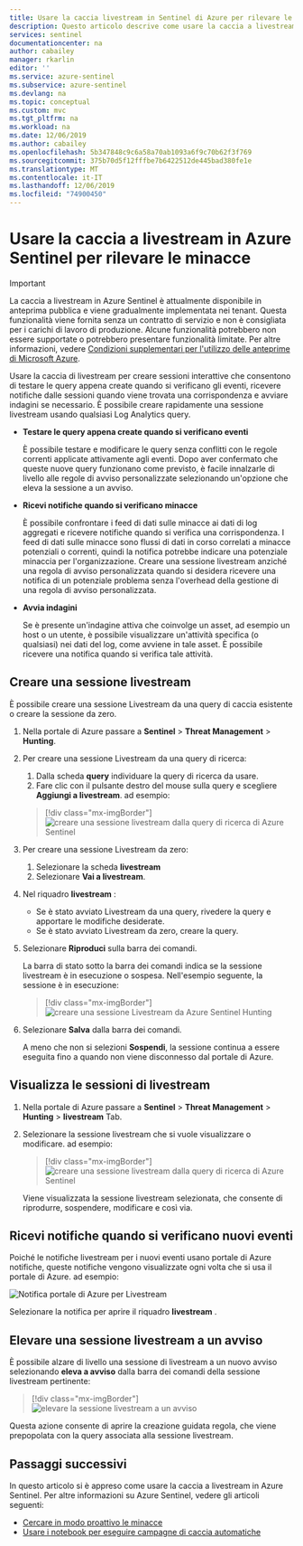 ```yaml
---
title: Usare la caccia livestream in Sentinel di Azure per rilevare le minacce | Microsoft Docs
description: Questo articolo descrive come usare la caccia a livestream in Azure Sentinel per tenere traccia dei dati.
services: sentinel
documentationcenter: na
author: cabailey
manager: rkarlin
editor: ''
ms.service: azure-sentinel
ms.subservice: azure-sentinel
ms.devlang: na
ms.topic: conceptual
ms.custom: mvc
ms.tgt_pltfrm: na
ms.workload: na
ms.date: 12/06/2019
ms.author: cabailey
ms.openlocfilehash: 5b347848c9c6a58a70ab1093a6f9c70b62f3f769
ms.sourcegitcommit: 375b70d5f12fffbe7b6422512de445bad380fe1e
ms.translationtype: MT
ms.contentlocale: it-IT
ms.lasthandoff: 12/06/2019
ms.locfileid: "74900450"
---
```

# <a name="use-hunting-livestream-in-azure-sentinel-to-detect-threats"></a>Usare la caccia a livestream in Azure Sentinel per rilevare le minacce

> [!IMPORTANT]
> La caccia a livestream in Azure Sentinel è attualmente disponibile in anteprima pubblica e viene gradualmente implementata nei tenant.
> Questa funzionalità viene fornita senza un contratto di servizio e non è consigliata per i carichi di lavoro di produzione. Alcune funzionalità potrebbero non essere supportate o potrebbero presentare funzionalità limitate. Per altre informazioni, vedere [Condizioni supplementari per l'utilizzo delle anteprime di Microsoft Azure](https://azure.microsoft.com/support/legal/preview-supplemental-terms/).


Usare la caccia di livestream per creare sessioni interattive che consentono di testare le query appena create quando si verificano gli eventi, ricevere notifiche dalle sessioni quando viene trovata una corrispondenza e avviare indagini se necessario. È possibile creare rapidamente una sessione livestream usando qualsiasi Log Analytics query.

- **Testare le query appena create quando si verificano eventi**
    
    È possibile testare e modificare le query senza conflitti con le regole correnti applicate attivamente agli eventi. Dopo aver confermato che queste nuove query funzionano come previsto, è facile innalzarle di livello alle regole di avviso personalizzate selezionando un'opzione che eleva la sessione a un avviso.

- **Ricevi notifiche quando si verificano minacce**
    
    È possibile confrontare i feed di dati sulle minacce ai dati di log aggregati e ricevere notifiche quando si verifica una corrispondenza. I feed di dati sulle minacce sono flussi di dati in corso correlati a minacce potenziali o correnti, quindi la notifica potrebbe indicare una potenziale minaccia per l'organizzazione. Creare una sessione livestream anziché una regola di avviso personalizzata quando si desidera ricevere una notifica di un potenziale problema senza l'overhead della gestione di una regola di avviso personalizzata.

- **Avvia indagini**
    
    Se è presente un'indagine attiva che coinvolge un asset, ad esempio un host o un utente, è possibile visualizzare un'attività specifica (o qualsiasi) nei dati del log, come avviene in tale asset. È possibile ricevere una notifica quando si verifica tale attività.


## <a name="create-a-livestream-session"></a>Creare una sessione livestream

È possibile creare una sessione Livestream da una query di caccia esistente o creare la sessione da zero.

1. Nella portale di Azure passare a **Sentinel** > **Threat Management** > **Hunting**.

2. Per creare una sessione Livestream da una query di ricerca:
    
    1. Dalla scheda **query** individuare la query di ricerca da usare.
    2. Fare clic con il pulsante destro del mouse sulla query e scegliere **Aggiungi a livestream**. ad esempio:
    
    > [!div class="mx-imgBorder"]
    > ![creare una sessione livestream dalla query di ricerca di Azure Sentinel](./media/livestream/livestream-from-query.png)

3. Per creare una sessione Livestream da zero: 
    
    1. Selezionare la scheda **livestream**
    2. Selezionare **Vai a livestream**.
    
4. Nel riquadro **livestream** :
    
    - Se è stato avviato Livestream da una query, rivedere la query e apportare le modifiche desiderate.
    - Se è stato avviato Livestream da zero, creare la query. 

5. Selezionare **Riproduci** sulla barra dei comandi.
    
    La barra di stato sotto la barra dei comandi indica se la sessione livestream è in esecuzione o sospesa. Nell'esempio seguente, la sessione è in esecuzione:
    
    > [!div class="mx-imgBorder"]
    > ![creare una sessione Livestream da Azure Sentinel Hunting](./media/livestream/livestream-session.png)

6. Selezionare **Salva** dalla barra dei comandi.
    
    A meno che non si selezioni **Sospendi**, la sessione continua a essere eseguita fino a quando non viene disconnesso dal portale di Azure.

## <a name="view-your-livestream-sessions"></a>Visualizza le sessioni di livestream

1. Nella portale di Azure passare a **Sentinel** > **Threat Management** > **Hunting** > **livestream** Tab.

2. Selezionare la sessione livestream che si vuole visualizzare o modificare. ad esempio:
    
    > [!div class="mx-imgBorder"]
    > ![creare una sessione livestream dalla query di ricerca di Azure Sentinel](./media/livestream/livestream-tab.png)
    
    Viene visualizzata la sessione livestream selezionata, che consente di riprodurre, sospendere, modificare e così via.

## <a name="receive-notifications-when-new-events-occur"></a>Ricevi notifiche quando si verificano nuovi eventi

Poiché le notifiche livestream per i nuovi eventi usano portale di Azure notifiche, queste notifiche vengono visualizzate ogni volta che si usa il portale di Azure. ad esempio:

![Notifica portale di Azure per Livestream](./media/livestream/notification.png)

Selezionare la notifica per aprire il riquadro **livestream** .
 
## <a name="elevate-a-livestream-session-to-an-alert"></a>Elevare una sessione livestream a un avviso

È possibile alzare di livello una sessione di livestream a un nuovo avviso selezionando **eleva a avviso** dalla barra dei comandi della sessione livestream pertinente:

> [!div class="mx-imgBorder"]
> ![elevare la sessione livestream a un avviso](./media/livestream/elevate-to-alert.png)

Questa azione consente di aprire la creazione guidata regola, che viene prepopolata con la query associata alla sessione livestream.

## <a name="next-steps"></a>Passaggi successivi

In questo articolo si è appreso come usare la caccia a livestream in Azure Sentinel. Per altre informazioni su Azure Sentinel, vedere gli articoli seguenti:

- [Cercare in modo proattivo le minacce](hunting.md)
- [Usare i notebook per eseguire campagne di caccia automatiche](notebooks.md)
